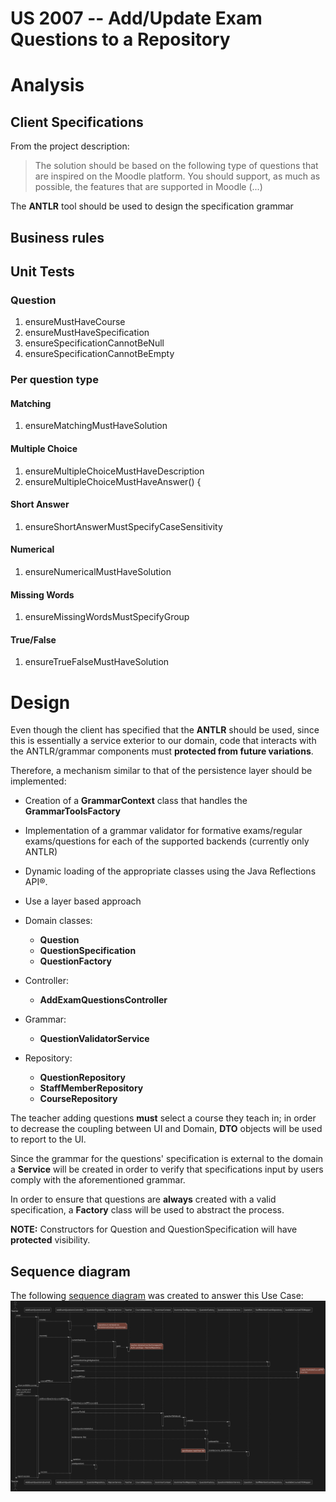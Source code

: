US 2007 -- Add/Update Exam Questions to a Repository
====================================================

# Analysis
## Client Specifications

From the project description:

>   The solution should be based on the following type of questions that are
> inspired on the Moodle platform.
>   You should support, as much as possible, the features that are supported in Moodle (...)

The **ANTLR** tool should be used to design the specification grammar
## Business rules

<!-- TODO?? -->

## Unit Tests
### Question

1. ensureMustHaveCourse
2. ensureMustHaveSpecification
3. ensureSpecificationCannotBeNull
4. ensureSpecificationCannotBeEmpty
### Per question type
#### Matching
1. ensureMatchingMustHaveSolution
#### Multiple Choice

1. ensureMultipleChoiceMustHaveDescription
2. ensureMultipleChoiceMustHaveAnswer() {

#### Short Answer
1. ensureShortAnswerMustSpecifyCaseSensitivity
#### Numerical
1. ensureNumericalMustHaveSolution

#### Missing Words
1. ensureMissingWordsMustSpecifyGroup
#### True/False
1. ensureTrueFalseMustHaveSolution


# Design

Even though the client has specified that the **ANTLR** should be used,
since this is essentially a service exterior to our domain, code that
interacts with the ANTLR/grammar components must **protected from future variations**.

Therefore, a mechanism similar to that of the persistence layer should be implemented:

- Creation of a **GrammarContext** class that handles the **GrammarToolsFactory**
- Implementation of a grammar validator for formative exams/regular exams/questions
for each of the supported backends (currently only ANTLR)
- Dynamic loading of the appropriate classes using the Java Reflections API®.

- Use a layer based approach
- Domain classes:
    + **Question**
    + **QuestionSpecification**
    + **QuestionFactory**
- Controller:
    + **AddExamQuestionsController**
- Grammar:
    + **QuestionValidatorService**
- Repository:
    + **QuestionRepository**
    + **StaffMemberRepository**
    + **CourseRepository**

The teacher adding questions **must** select a course they teach in; in order to
decrease the coupling between UI and Domain, **DTO** objects will be used to report to the UI.

Since the grammar for the questions' specification is external to the domain
a **Service** will be created in order to verify that specifications input by users
comply with the aforementioned grammar.

In order to ensure that questions are **always** created with a valid specification,
a **Factory** class will be used to abstract the process.

**NOTE:** Constructors for Question and QuestionSpecification will have **protected** visibility.

## Sequence diagram

The following [sequence diagram](./sd.svg) was created to answer this Use Case:
![Sequence diagram](./sd.svg)
